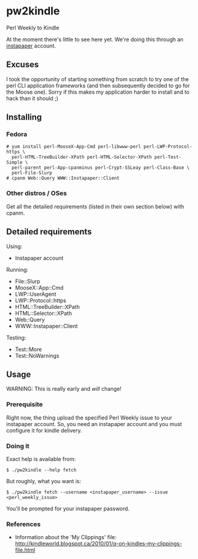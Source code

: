 # pw2kindle

Perl Weekly to Kindle

At the moment there's little to see here yet. We're doing this through an 
[instapaper][1] account.

## Excuses

I took the opportunity of starting something from scratch to try one of the 
perl CLI application frameworks (and then subsequently decided to go for the
Moose one). Sorry if this makes my application harder to install and to hack 
than it should ;)

## Installing

### Fedora

    # yum install perl-MooseX-App-Cmd perl-libwww-perl perl-LWP-Protocol-https \
      perl-HTML-TreeBuilder-XPath perl-HTML-Selector-XPath perl-Test-Simple \
      perl-parent perl-App-cpanminus perl-Crypt-SSLeay perl-Class-Base \
      perl-File-Slurp
    # cpanm Web::Query WWW::Instapaper::Client

### Other distros / OSes

Get all the detailed requirements (listed in their own section below) with cpanm.

## Detailed requirements

Using:

* Instapaper account

Running:

* File::Slurp
* MooseX::App::Cmd
* LWP::UserAgent
* LWP::Protocol::https
* HTML::TreeBuilder::XPath
* HTML::Selector::XPath
* Web::Query
* WWW::Instapaper::Client

Testing:

* Test::More
* Test::NoWarnings

## Usage

WARNING: This is really early and _will_ change!

### Prerequisite

Right now, the thing upload the specified Perl Weekly issue to your 
instapaper account. So, you need an instapaper account and you must configure
it for kindle delivery.

### Doing it

Exact help is available from:

    $ ./pw2kindle --help fetch

But roughly, what you want is:

    $ ./pw2kindle fetch --username <instapaper_username> --issue <perl_weekly_issue>

You'll be prompted for your instapaper password.

### References

* Information about the 'My Clippings' file: http://kindleworld.blogspot.ca/2010/01/q-on-kindles-my-clippings-file.html

[1]: http://www.instapaper.com/
